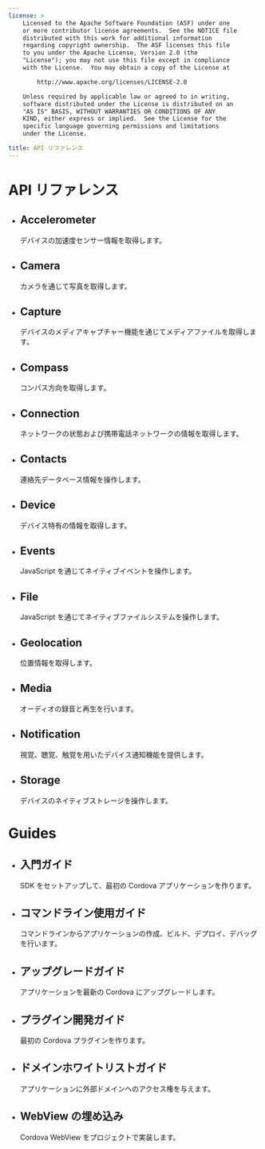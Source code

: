 ```yaml
---
license: >
    Licensed to the Apache Software Foundation (ASF) under one
    or more contributor license agreements.  See the NOTICE file
    distributed with this work for additional information
    regarding copyright ownership.  The ASF licenses this file
    to you under the Apache License, Version 2.0 (the
    "License"); you may not use this file except in compliance
    with the License.  You may obtain a copy of the License at

        http://www.apache.org/licenses/LICENSE-2.0

    Unless required by applicable law or agreed to in writing,
    software distributed under the License is distributed on an
    "AS IS" BASIS, WITHOUT WARRANTIES OR CONDITIONS OF ANY
    KIND, either express or implied.  See the License for the
    specific language governing permissions and limitations
    under the License.

title: API リファレンス
---
```


<div id="home">
    <h1>API リファレンス</h1>
    <ul>
        <li>
            <h2>Accelerometer</h2>
            <span>デバイスの加速度センサー情報を取得します。</span>
        </li>
        <li>
            <h2>Camera</h2>
            <span>カメラを通じて写真を取得します。</span>
        </li>
        <li>
            <h2>Capture</h2>
            <span>デバイスのメディアキャプチャー機能を通じてメディアファイルを取得します。</span>
        </li>
        <li>
            <h2>Compass</h2>
            <span>コンパス方向を取得します。</span>
        </li>
        <li>
            <h2>Connection</h2>
            <span>ネットワークの状態および携帯電話ネットワークの情報を取得します。</span>
        </li>
        <li>
            <h2>Contacts</h2>
            <span>連絡先データベース情報を操作します。</span>
        </li>
        <li>
            <h2>Device</h2>
            <span>デバイス特有の情報を取得します。</span>
        </li>
        <li>
            <h2>Events</h2>
            <span>JavaScript を通じてネイティブイベントを操作します。</span>
        </li>
        <li>
            <h2>File</h2>
            <span>JavaScript を通じてネイティブファイルシステムを操作します。</span>
        </li>
        <li>
            <h2>Geolocation</h2>
            <span>位置情報を取得します。</span>
        </li>
        <li>
            <h2>Media</h2>
            <span>オーディオの録音と再生を行います。</span>
        </li>
        <li>
            <h2>Notification</h2>
            <span>視覚、聴覚、触覚を用いたデバイス通知機能を提供します。</span>
        </li>
        <li>
            <h2>Storage</h2>
            <span>デバイスのネイティブストレージを操作します。</span>
        </li>
    </ul>
    <h1>Guides</h1>
    <ul>
        <li>
            <h2>入門ガイド</h2>
            <span>SDK をセットアップして、最初の Cordova アプリケーションを作ります。</span>
        </li>
        <li>
            <h2>コマンドライン使用ガイド</h2>
            <span>コマンドラインからアプリケーションの作成、ビルド、デプロイ、デバッグを行います。</span>
        </li>
        <li>
            <h2>アップグレードガイド</h2>
            <span>アプリケーションを最新の Cordova にアップグレードします。</span>
        </li>
        <li>
            <h2>プラグイン開発ガイド</h2>
            <span>最初の Cordova プラグインを作ります。</span>
        </li>
        <li>
            <h2>ドメインホワイトリストガイド</h2>
            <span>アプリケーションに外部ドメインへのアクセス権を与えます。</span>
        </li>
        <li>
            <h2>WebView の埋め込み</h2>
            <span>Cordova WebView をプロジェクトで実装します。</span>
        </li>
    </ul>
</div>
